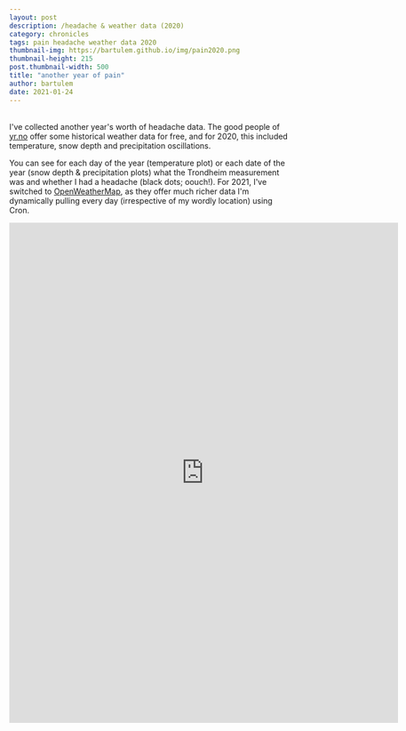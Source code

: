 ```yaml
---
layout: post
description: /headache & weather data (2020)
category: chronicles
tags: pain headache weather data 2020
thumbnail-img: https://bartulem.github.io/img/pain2020.png
thumbnail-height: 215
post.thumbnail-width: 500
title: "another year of pain"
author: bartulem
date: 2021-01-24
---
```

<br/>
I've collected another year's worth of headache data. The good people of <a href="https://www.yr.no/" target="_blank">yr.no</a> offer some historical weather data for free, and for 2020, this included temperature, snow depth and precipitation oscillations.

You can see for each day of the year (temperature plot) or each date of the year (snow depth & precipitation plots) what the Trondheim measurement was and whether I had a headache (black dots; oouch!). For 2021, I've switched to <a href="https://openweathermap.org/" target="_blank">OpenWeatherMap</a>, as they offer much richer data I'm dynamically pulling every day (irrespective of my wordly location) using Cron.

<p class="text-center">
  <iframe src="https://chart-studio.plot.ly/~bartulm/276" width="700" height="900" align="left" frameborder="0" scrolling="no"></iframe>
</p>
